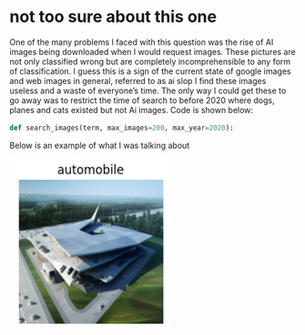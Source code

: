 # not too sure about this one
One of the many problems I faced with this question was the rise of AI images being downloaded when I would request images. These pictures are not only classified wrong but are completely incomprehensible to any form of classification. I guess this is a sign of the current state of google images and web images in general, referred to as ai slop I find these images useless and a waste of everyone’s time. The only way I could get these to go away was to restrict the time of search to before 2020 where dogs, planes and cats existed but not Ai images. Code is shown below:

```python
def search_images(term, max_images=200, max_year=2020):
```

Below is an example of what I was talking about

![](/images/aislop.png "current state of web images")
